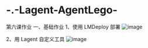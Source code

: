# -.-Lagent-AgentLego-
第六课作业
一、基础作业
1、使用 LMDeploy 部署
![image](https://github.com/Lb1002/-.-Lagent-AgentLego-/assets/51111702/4c348ad8-6715-4430-b12e-41ddb4aa6cf6)

2、用 Lagent 自定义工具
![image](https://github.com/Lb1002/-.-Lagent-AgentLego-/assets/51111702/b5a6538a-02a3-45aa-9eac-b19961873135)

